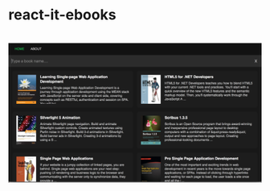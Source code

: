 # react-it-ebooks

# [![react-it-ebooks](https://raw.githubusercontent.com/tolotrasmile/react-it-ebooks/master/extras/screen.png)](https://github.com/tolotrasmile/react-it-ebooks)
